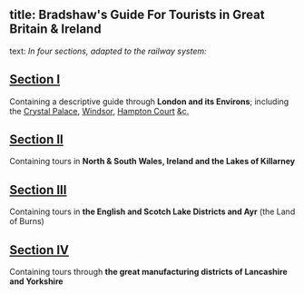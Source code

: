 title: Bradshaw's Guide For Tourists in Great Britain & Ireland
----
text: *In four sections, adapted to the railway system:*

## [Section I](/routes/section:1)
Containing a descriptive guide through **London and its Environs**; including the [Crystal Palace](/stations/crystal-palace), [Windsor](/stations/windsor), [Hampton Court](/stations/hampton-court) <abbr title="ecetera">&c.</abbr>

## [Section II](/routes/section:2)
Containing tours in **North & South Wales, Ireland and the Lakes of Killarney**

## [Section III](/routes/section:3)
Containing tours in **the English and Scotch Lake Districts and Ayr** (the Land of Burns)

## [Section IV](/routes/section:4)
Containing tours through **the great manufacturing districts of Lancashire and Yorkshire**
